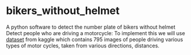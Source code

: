 # bikers_without_helmet
A python software to detect the number plate of bikers without helmet
Detect people who are driving a motorcycle: To implement this we will use <a href= "https://www.kaggle.com/datasets/savanagrawal/detect-person-on-motorbike-or-scooter">dataset</a> from kaggle which contains 795 images of people driving various types of motor cycles, taken from various directions, distances.
